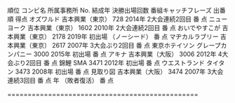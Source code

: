 
順位  コンビ名
所属事務所   No. 結成年 決勝出場回数  番組キャッチフレーズ  出番順 得点
オズワルド
吉本興業（東京）    728 2014年   2大会連続2回目        番   点
ニューヨーク
吉本興業（東京）    1602    2010年   2大会連続2回目        番   点
おいでやすこが
吉本興業（東京）    2178    2019年   初出場
（ノーシード）     番   点
マヂカルラブリー
吉本興業（東京）    2617    2007年   3大会ぶり2回目        番   点
東京ホテイソン
グレープカンパニー   3000    2015年   初出場     番   点
アキナ
吉本興業（大阪）    3006    2012年   4大会ぶり2回目        番   点
錦鯉
SMA 3471    2012年   初出場     番   点
ウエストランド
タイタン    3473    2008年   初出場     番   点
見取り図
吉本興業（大阪）    3474    2007年   3大会連続3回目        番   点
年       （敗者復活）  番   点

===============================================